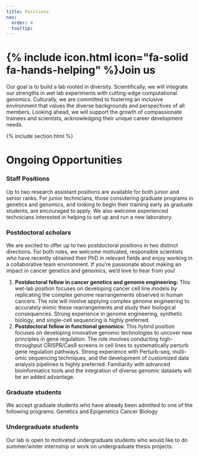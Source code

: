 ```yaml
---
title: Positions
nav:
  order: 4
  tooltip: 
---
```


# {% include icon.html icon="fa-solid fa-hands-helping" %}Join us

Our goal is to build a lab rooted in diversity. Scientifically, we will integrate our strengths in wet lab experiments with cutting-edge computational genomics. Culturally, we are committed to fostering an inclusive environment that values the diverse backgrounds and perspectives of all members. Looking ahead, we will support the growth of compassionate trainees and scientists, acknowledging their unique career development needs.

{% include section.html %}


# Ongoing Opportunities

### Staff Positions
Up to two research assistant positions are available for both junior and senior ranks. For junior technicians, those considering graduate programs in genetics and genomics, and looking to begin their training early as graduate students, are encouraged to apply. We also welcome experienced technicians interested in helping to set up and run a new laboratory.

### Postdoctoral scholars
We are excited to offer up to two postdoctoral positions in two distinct directions. For both roles, we welcome motivated, responsible scientists who have recently obtained their PhD in relevant fields and enjoy working in a collaborative team environment. If you’re passionate about making an impact in cancer genetics and genomics, we’d love to hear from you!
1. **Postdoctoral fellow in cancer genetics and genome engineering:** This wet-lab position focuses on developing cancer cell line models by replicating the complex genome rearrangements observed in human cancers. The role will involve applying complex genome engineering to accurately mimic these rearrangements and study their biological consequences. Strong experience in genome engineering, synthetic biology, and single-cell sequencing is highly preferred.
2. **Postdoctoral fellow in functional genomics:** This hybrid position focuses on developing innovative genomic technologies to uncover new principles in gene regulation. The role involves conducting high-throughput CRISPR/Cas9 screens in cell lines to systematically perturb gene regulation pathways. Strong experience with Perturb-seq, multi-omic sequencing techniques, and the development of customized data analysis pipelines is highly preferred. Familiarity with advanced bioinformatics tools and the integration of diverse genomic datasets will be an added advantage.

### Graduate students
We accept graduate students who have already been admitted to one of the following programs: 
Genetics and Epigenetics
Cancer Biology

### Undergraduate students
Our lab is open to motivated undergraduate students who would like to do summer/winter internship or work on undergraduate thesis projects. 

